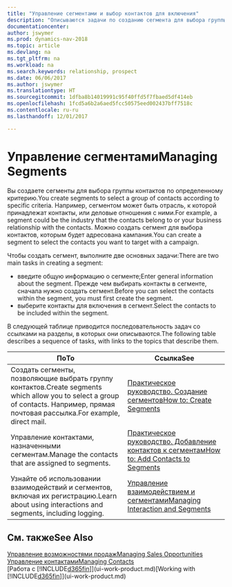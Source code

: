 ```yaml
---
title: "Управление сегментами и выбор контактов для включения"
description: "Описываются задачи по созданию сегмента для выбора группы контактов по определенному критерию, например по определенной отрасли, с которой вы хотите взаимодействовать."
documentationcenter: 
author: jswymer
ms.prod: dynamics-nav-2018
ms.topic: article
ms.devlang: na
ms.tgt_pltfrm: na
ms.workload: na
ms.search.keywords: relationship, prospect
ms.date: 06/06/2017
ms.author: jswymer
ms.translationtype: HT
ms.sourcegitcommit: 1dfba8b14019991c95f40ffd5f7fbaed5df414eb
ms.openlocfilehash: 1fcd5a6b2a6aed5fcc50575eed002437bff7518c
ms.contentlocale: ru-ru
ms.lasthandoff: 12/01/2017

---
```

# <a name="managing-segments"></a><span data-ttu-id="2f770-103">Управление сегментами</span><span class="sxs-lookup"><span data-stu-id="2f770-103">Managing Segments</span></span>
<span data-ttu-id="2f770-104">Вы создаете сегменты для выбора группы контактов по определенному критерию.</span><span class="sxs-lookup"><span data-stu-id="2f770-104">You create segments to select a group of contacts according to specific criteria.</span></span> <span data-ttu-id="2f770-105">Например, сегментом может быть отрасль, к которой принадлежат контакты, или деловые отношения с ними.</span><span class="sxs-lookup"><span data-stu-id="2f770-105">For example, a segment could be the industry that the contacts belong to or your business relationship with the contacts.</span></span> <span data-ttu-id="2f770-106">Можно создать сегмент для выбора контактов, которым будет адресована кампания.</span><span class="sxs-lookup"><span data-stu-id="2f770-106">You can create a segment to select the contacts you want to target with a campaign.</span></span>

<span data-ttu-id="2f770-107">Чтобы создать сегмент, выполните две основных задачи:</span><span class="sxs-lookup"><span data-stu-id="2f770-107">There are two main tasks in creating a segment:</span></span>

* <span data-ttu-id="2f770-108">введите общую информацию о сегменте;</span><span class="sxs-lookup"><span data-stu-id="2f770-108">Enter general information about the segment.</span></span> <span data-ttu-id="2f770-109">Прежде чем выбирать контакты в сегменте, сначала нужно создать сегмент.</span><span class="sxs-lookup"><span data-stu-id="2f770-109">Before you can select the contacts within the segment, you must first create the segment.</span></span>
* <span data-ttu-id="2f770-110">выберите контакты для включения в сегмент.</span><span class="sxs-lookup"><span data-stu-id="2f770-110">Select the contacts to be included within the segment.</span></span>

<span data-ttu-id="2f770-111">В следующей таблице приводится последовательность задач со ссылками на разделы, в которых они описываются.</span><span class="sxs-lookup"><span data-stu-id="2f770-111">The following table describes a sequence of tasks, with links to the topics that describe them.</span></span> 

| <span data-ttu-id="2f770-112">По</span><span class="sxs-lookup"><span data-stu-id="2f770-112">To</span></span> | <span data-ttu-id="2f770-113">Ссылка</span><span class="sxs-lookup"><span data-stu-id="2f770-113">See</span></span> |
| --- | --- |
| <span data-ttu-id="2f770-114">Создать сегменты, позволяющие выбрать группу контактов.</span><span class="sxs-lookup"><span data-stu-id="2f770-114">Create segments which allow you to select a group of contacts.</span></span> <span data-ttu-id="2f770-115">Например, прямая почтовая рассылка.</span><span class="sxs-lookup"><span data-stu-id="2f770-115">For example, direct mail.</span></span> |[<span data-ttu-id="2f770-116">Практическое руководство. Создание сегментов</span><span class="sxs-lookup"><span data-stu-id="2f770-116">How to: Create Segments</span></span>](marketing-how-create-segment.md) |
| <span data-ttu-id="2f770-117">Управление контактами, назначенными сегментам.</span><span class="sxs-lookup"><span data-stu-id="2f770-117">Manage the contacts that are assigned to segments.</span></span> |[<span data-ttu-id="2f770-118">Практическое руководство. Добавление контактов к сегментам</span><span class="sxs-lookup"><span data-stu-id="2f770-118">How to: Add Contacts to Segments</span></span>](marketing-add-contact-segment.md) |
| <span data-ttu-id="2f770-119">Узнайте об использовании взаимодействий и сегментов, включая их регистрацию.</span><span class="sxs-lookup"><span data-stu-id="2f770-119">Learn about using interactions and segments, including logging.</span></span> |[<span data-ttu-id="2f770-120">Управление взаимодействием и сегментами</span><span class="sxs-lookup"><span data-stu-id="2f770-120">Managing Interaction and Segments</span></span>](marketing-interaction-segments.md) |

## <a name="see-also"></a><span data-ttu-id="2f770-121">См. также</span><span class="sxs-lookup"><span data-stu-id="2f770-121">See Also</span></span>
[<span data-ttu-id="2f770-122">Управление возможностями продаж</span><span class="sxs-lookup"><span data-stu-id="2f770-122">Managing Sales Opportunities</span></span>](marketing-manage-sales-opportunities.md)  
[<span data-ttu-id="2f770-123">Управление контактами</span><span class="sxs-lookup"><span data-stu-id="2f770-123">Managing Contacts</span></span>](marketing-contacts.md)  
<span data-ttu-id="2f770-124">[Работа с [!INCLUDE[d365fin](includes/d365fin_md.md)]](ui-work-product.md)</span><span class="sxs-lookup"><span data-stu-id="2f770-124">[Working with [!INCLUDE[d365fin](includes/d365fin_md.md)]](ui-work-product.md)</span></span>

